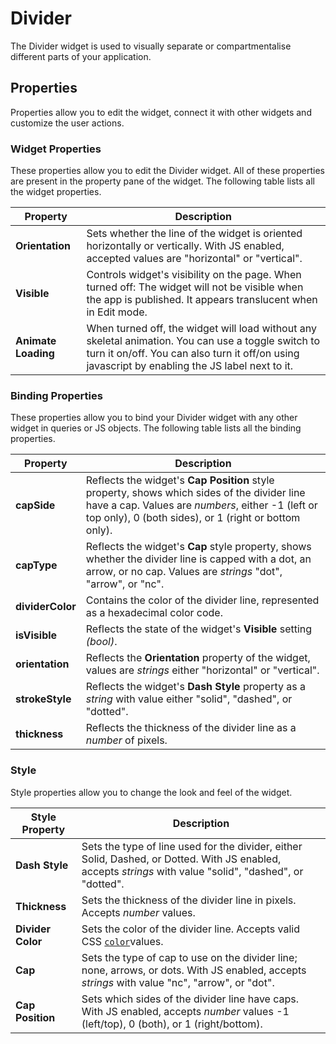 # Divider

The Divider widget is used to visually separate or compartmentalise different parts of your application.

<VideoEmbed host="youtube" videoId="rTJtDOusWmM" title="How to use Divider Widget" caption="How to use Divider Widget"/>

## Properties

Properties allow you to edit the widget, connect it with other widgets and customize the user actions.

### Widget Properties

These properties allow you to edit the Divider widget. All of these properties are present in the property pane of the widget. The following table lists all the widget properties.

| Property            | Description                                                                                                                                                                                            |
| ------------------- | ------------------------------------------------------------------------------------------------------------------------------------------------------------------------------------------------------ |
| **Orientation**     | Sets whether the line of the widget is oriented horizontally or vertically. With JS enabled, accepted values are "horizontal" or "vertical".                                                           |
| **Visible**         | Controls widget's visibility on the page. When turned off: The widget will not be visible when the app is published. It appears translucent when in Edit mode.                                         |
| **Animate Loading** | When turned off, the widget will load without any skeletal animation. You can use a toggle switch to turn it on/off. You can also turn it off/on using javascript by enabling the JS label next to it. |

### Binding Properties

These properties allow you to bind your Divider widget with any other widget in queries or JS objects. The following table lists all the binding properties.

| Property         | Description                                                                                                                                                                                               |
| ---------------- | --------------------------------------------------------------------------------------------------------------------------------------------------------------------------------------------------------- |
| **capSide**      | Reflects the widget's **Cap Position** style property, shows which sides of the divider line have a cap. Values are _numbers_, either -1 (left or top only), 0 (both sides), or 1 (right or bottom only). |
| **capType**      | Reflects the widget's **Cap** style property, shows whether the divider line is capped with a dot, an arrow, or no cap. Values are _strings_ "dot", "arrow", or "nc".                                     |
| **dividerColor** | Contains the color of the divider line, represented as a hexadecimal color code.                                                                                                                          |
| **isVisible**    | Reflects the state of the widget's **Visible** setting _(bool)_.                                                                                                                                          |
| **orientation**  | Reflects the **Orientation** property of the widget, values are _strings_ either "horizontal" or "vertical".                                                                                              |
| **strokeStyle**  | Reflects the widget's **Dash Style** property as a _string_ with value either "solid", "dashed", or "dotted".                                                                                             |
| **thickness**    | Reflects the thickness of the divider line as a _number_ of pixels.                                                                                                                                       |

### Style

Style properties allow you to change the look and feel of the widget.

| Style Property    | Description                                                                                                                                                |
| ----------------- | ---------------------------------------------------------------------------------------------------------------------------------------------------------- |
| **Dash Style**    | Sets the type of line used for the divider, either Solid, Dashed, or Dotted. With JS enabled, accepts _strings_ with value "solid", "dashed", or "dotted". |
| **Thickness**     | Sets the thickness of the divider line in pixels. Accepts _number_ values.                                                                                 |
| **Divider Color** | Sets the color of the divider line. Accepts valid CSS [`color`](https://developer.mozilla.org/en-US/docs/Web/CSS/color)values.                            |
| **Cap**           | Sets the type of cap to use on the divider line; none, arrows, or dots. With JS enabled, accepts _strings_ with value "nc", "arrow", or "dot".             |
| **Cap Position**  | Sets which sides of the divider line have caps. With JS enabled, accepts _number_ values -1 (left/top), 0 (both), or 1 (right/bottom).                     |
